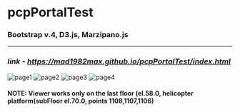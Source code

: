 # pcpPortalTest

### Bootstrap v.4, D3.js, Marzipano.js
***
### _link - https://mad1982max.github.io/pcpPortalTest/index.html_


![page1](http://drive.google.com/uc?export=view&id=1TH8hODC71YmKIGHSUOx7P2xcJEAzLBDu)
![page2](http://drive.google.com/uc?export=view&id=1s2Gro7qS81pgLRvhsTFq0kZoi8crk48l)
![page3](http://drive.google.com/uc?export=view&id=1D0eJtJ_5YUvhtHFtaCi6e1s4Re29WPK4)
![page4](http://drive.google.com/uc?export=view&id=17PBOBn4DqFmlTydctntACMt3j1FolIH0)


#### **NOTE:** Viewer works only on the last floor (el.58.0, helicopter platform(subFloor el.70.0, points 1108,1107,1106)
